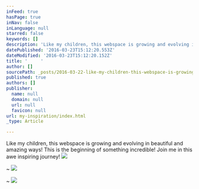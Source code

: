 ```yaml
---
inFeed: true
hasPage: true
inNav: false
inLanguage: null
starred: false
keywords: []
description: 'Like my children, this webspace is growing and evolving in beautiful and amazing ways! This is the beginning of something incredible! Join me in this awe inspiring journey!'
datePublished: '2016-03-23T15:12:20.553Z'
dateModified: '2016-03-23T15:12:20.152Z'
title: '     '
author: []
sourcePath: _posts/2016-03-22-like-my-children-this-webspace-is-growing-and-evolving-in-b.md
published: true
authors: []
publisher:
  name: null
  domain: null
  url: null
  favicon: null
url: my-inspiration/index.html
_type: Article

---
```

Like my children, this webspace is growing and evolving in beautiful and amazing ways! This is the beginning of something incredible! Join me in this awe inspiring journey!
![](https://s3-us-west-2.amazonaws.com/the-grid-img/p/5f45ce5b250aa685b46cc44daa658d14dd02da42.jpg)

~
![](https://the-grid-user-content.s3-us-west-2.amazonaws.com/bc87b0b6-b0da-4c95-82e7-d24cc3f42406.jpg)

~
![](https://the-grid-user-content.s3-us-west-2.amazonaws.com/e94db0a8-82d8-4b82-8c37-5871f7a9ecf2.jpg)